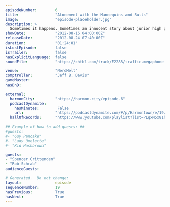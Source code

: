 ```yaml
---
episodeNumber:        6
title:                "Atonement with the Mannequins and Butts"
image:                "episode-placeholder.jpg"
description: >
  Sometimes it happens. Sometimes an innocent story about junior high proceeds down a road of perversion straight to where the sun doesn't shine. Also: Spencer collects info for Harmon and Davis' D&D characters, and special guest Rob Schrab tells a stor...
showDate:             "2012-08-16 04:00:00Z"
releaseDate:          "2012-08-24 07:40:00Z"
duration:             "01:24:01"
isLostEpisode:        false
isTrailer:            false
hasExplicitLanguage:  false
soundFile:            "https://chtbl.com/track/E2288/traffic.megaphone.fm/STA8221722384.mp3?updated=1555698443"

venue:                "NerdMelt"
comptroller:          "Jeff B. Davis"
gameMaster:           
hasDnD:               

external:
  harmonCity:         "https://harmon.city/episode-6"
  podcastDynamite:
    hasMinutes:        False
    url:              "https://podcastdynamite.com/#/p/Harmontown/e/19/6"
  hallOfRecords:      "https://www.youtube.com/playlist?list=PLqxM5x81hNOaVMxqtQoObkowkRqGMRkeD"

## Example of how to add guests: ##
#guests:
#- "Guy Pancake"
#- "Lady Omelette"
#- "Kid Hashbrown"

guests:
- "Spencer Crittenden"
- "Rob Schrab"
audienceGuests:

# Generated.  Do not change:
layout:               episode
sequenceNumber:       19
hasPrevious:          True
hasNext:              True
---
```


<!-- The episode description will be rendered here -->
<!-- Add your content below here -->

